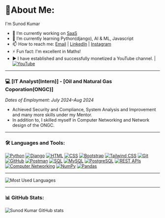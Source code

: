 # 🌠About Me:

I'm Sunod Kumar

- 🔭 I’m currently working on [SaaS](https://github.com/sundmongia/saas)
- 🌱 I’m currently learning Python(django), AI & ML, Javascript
- 📫 How to reach me: [Email](mailto:sunodmongia2003@gmail.com) | [LinkedIn](https://www.linkedin.com/in/sunod-kumar) | [Instagram](https://www.instagram.com/sunodmongia)
- ⚡ Fun fact: I'm excellent in Maths!
- ▶️ I have established and successfully monetized a YouTube channel. | [![YouTube](https://img.shields.io/badge/YouTube-FF0000?logo=youtube&logoColor=white)](https://www.youtube.com/@ManjuMongia)


---
### 💻 [IT Analyst(Intern)] - [Oil and Natural Gas Coporation(ONGC)]
*Dates of Employment: July 2024–Aug 2024*

- Achieved Security and Compliance, System Analysis and Improvement and many more skills under my Mentor.
- In addition to, I skilled myself in Computer Networking and Network design of the ONGC.
  
---

### 🛠️ Languages and Tools:
[![Python](https://img.shields.io/badge/-Python-333?logo=python)](https://www.python.org/)
[![Django](https://img.shields.io/badge/-Django-333?logo=django)](https://www.djangoproject.com/)
[![HTML](https://img.shields.io/badge/-HTML-333?logo=html5)](https://developer.mozilla.org/en-US/docs/Web/HTML)
[![CSS](https://img.shields.io/badge/-CSS-333?logo=css3)](https://developer.mozilla.org/en-US/docs/Web/CSS)
[![Bootstrap](https://img.shields.io/badge/-Bootstrap-333?logo=bootstrap)](https://getbootstrap.com/)
[![Tailwind CSS](https://img.shields.io/badge/-Tailwind_CSS-333?logo=tailwind-css)](https://tailwindcss.com/)
[![Git](https://img.shields.io/badge/-Git-333?logo=git)](https://git-scm.com/)
[![GitHub](https://img.shields.io/badge/-GitHub-333?logo=github)](https://github.com/)
[![Postman](https://img.shields.io/badge/-Postman-333?logo=postman)](https://www.postman.com/)
[![SQL](https://img.shields.io/badge/-SQL-333?logo=sqlite)](https://www.sqlite.org/)
[![MySQL](https://img.shields.io/badge/-MySQL-333?logo=mysql)](https://www.mysql.com/)
[![PostgreSQL](https://img.shields.io/badge/-PostgreSQL-333?logo=postgresql)](https://www.postgresql.org/)
[![REST APIs](https://img.shields.io/badge/-REST_APIs-333?logo=api)](https://en.wikipedia.org/wiki/Representational_state_transfer)
[![Computer Networking](https://img.shields.io/badge/-Networking-333?logo=cisco)](https://en.wikipedia.org/wiki/Computer_network)
[![NumPy](https://img.shields.io/badge/-NumPy-333?logo=numpy)](https://numpy.org/)
[![Pandas](https://img.shields.io/badge/-Pandas-333?logo=pandas)](https://pandas.pydata.org/)

---

![Most Used Languages](https://github-readme-stats.vercel.app/api/top-langs/?username=sunodmongia&layout=compact&theme=dark)

---
### 📊 GitHub Stats:
![Sunod Kumar GitHub stats](https://github-readme-stats.vercel.app/api?username=sunodmongia&show_icons=true&theme=radical)
